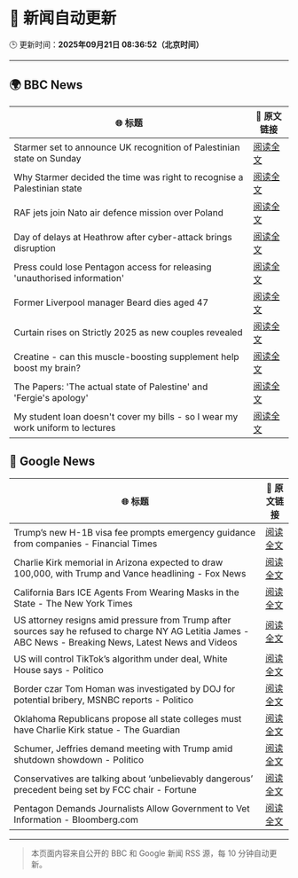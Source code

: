 # 🧠 新闻自动更新

🕒 更新时间：**2025年09月21日 08:36:52（北京时间）**

---

## 🌍 BBC News

| 🌐 标题 | 🔗 原文链接 |
|--------|-------------|
| Starmer set to announce UK recognition of Palestinian state on Sunday | [阅读全文](https://www.bbc.com/news/articles/ce800enrglzo?at_medium=RSS&at_campaign=rss) |
| Why Starmer decided the time was right to recognise a Palestinian state | [阅读全文](https://www.bbc.com/news/articles/cp9848kxp2go?at_medium=RSS&at_campaign=rss) |
| RAF jets join Nato air defence mission over Poland | [阅读全文](https://www.bbc.com/news/articles/c4g7752w1ygo?at_medium=RSS&at_campaign=rss) |
| Day of delays at Heathrow after cyber-attack brings disruption | [阅读全文](https://www.bbc.com/news/articles/c3drpgv33pxo?at_medium=RSS&at_campaign=rss) |
| Press could lose Pentagon access for releasing 'unauthorised information' | [阅读全文](https://www.bbc.com/news/articles/cwywwjevprwo?at_medium=RSS&at_campaign=rss) |
| Former Liverpool manager Beard dies aged 47 | [阅读全文](https://www.bbc.com/sport/football/articles/c0r00qx5llko?at_medium=RSS&at_campaign=rss) |
| Curtain rises on Strictly 2025 as new couples revealed | [阅读全文](https://www.bbc.com/news/articles/cy9nnl78dgzo?at_medium=RSS&at_campaign=rss) |
| Creatine - can this muscle-boosting supplement help boost my brain? | [阅读全文](https://www.bbc.com/news/articles/c2lx7klzvpko?at_medium=RSS&at_campaign=rss) |
| The Papers: 'The actual state of Palestine' and 'Fergie's apology' | [阅读全文](https://www.bbc.com/news/articles/cn4llyxdl3yo?at_medium=RSS&at_campaign=rss) |
| My student loan doesn't cover my bills - so I wear my work uniform to lectures | [阅读全文](https://www.bbc.com/news/articles/cly68e6r621o?at_medium=RSS&at_campaign=rss) |

## 📰 Google News

| 🌐 标题 | 🔗 原文链接 |
|--------|-------------|
| Trump’s new H-1B visa fee prompts emergency guidance from companies - Financial Times | [阅读全文](https://news.google.com/rss/articles/CBMicEFVX3lxTE1KUjBDdElVamMweUxhOVRCdW53dGxQVTA2dnpkVW9nSXFzaWhxc3FJN0NhRGQ1OWJUSWw4Nl9jWkYtME9YY1loVzhNcnBMTWV6YVgxaFRkMDVUQjNIcHp0Y2JHeVJxMjdVcUNiRDJ5V24?oc=5) |
| Charlie Kirk memorial in Arizona expected to draw 100,000, with Trump and Vance headlining - Fox News | [阅读全文](https://news.google.com/rss/articles/CBMihgFBVV95cUxOVV9XRF9qd0RoR0dyaHdxdVdOSFhTM1VVOUU5bXJYOTJlTVdzTHE0VGdadTdULVpMRVJhdzA1bGJEQWtQOGJwc2V1VjRuMV9NS0xyX1hWV28yeVlDU3JpSUdBd25wb1VoU1JEQzJlMEE4MGQ1cnR6aS1US0hNRFZkTVVHd3dlZ9IBiwFBVV95cUxQdUhINjVPVzN4dG1YUUpRcExmbVVIMDFPNnVrOVl3MmR3THN5bUhlRWdJdG1fSlhHbVhHczR5N09HUTJLUWZfbXhvTjR0OGhJbmFiQzI3c2dsaWxSVjFxZnc5ZlY1X0RNNGJPc0taYjRIVHhyWTdDaFdwUGxtSld1TG5MMGJKZ09famw4?oc=5) |
| California Bars ICE Agents From Wearing Masks in the State - The New York Times | [阅读全文](https://news.google.com/rss/articles/CBMif0FVX3lxTE1ETldCMTYxLU9EbWhNZlNwQzhDYl9EQ01TdGp3NHRfVnZ3N0lCWV92M2JOMGZBLWlRenZhMkcyVmRYaUZUQTZWYWlRc18zTXlGeFY0TDdseTUybTZCVmhQbHhWS0JZbGR1VHB0bkhkeXFERXBrbWFVVU1OaVFXV0U?oc=5) |
| US attorney resigns amid pressure from Trump after sources say he refused to charge NY AG Letitia James - ABC News - Breaking News, Latest News and Videos | [阅读全文](https://news.google.com/rss/articles/CBMimwFBVV95cUxQbDgtMDVSNG96UDRJVEsyUHZ4eXNzVXJtc3VYRFVNZU1xLVYtbnlhbTB2V19TN1hOT0U4ejFKQjgteTZVQXY0ZmYxRi11djY1cUFfTXV5Z2hhcElWenhraGtwNXQ3cTFqdDdtNjVnUm9iOGhsWG1DZ0E1VzRXMWhoUThlMWJkbmN6MTU3cW84QkItN3VpRDhVYjVPb9IBoAFBVV95cUxNSjhZYkZfcTZBUk1iS213Y3VyY1NHWjBIdFg4RDZCMldmVWs1MERYbG5NLUhDTlJYUElnXzF5cC1tODJnel9BRWx5ZzlzaWtJcUw4QWtkVWVacjRwbE1CcWVoenFhTXBodlVJYnpxMmxRUFEwVnUwYzFMNll6cjVoVkhUeDVJczBXd285T0lkbFF0RlBSd0JSMENxWWlLMHc2?oc=5) |
| US will control TikTok’s algorithm under deal, White House says - Politico | [阅读全文](https://news.google.com/rss/articles/CBMigwFBVV95cUxPdDJtQXNwQjJJUDJxUHVyOUJIcDR1VERGZkJKRnpQcGhpY283YjdmOHA3bDR0U2JvVjJ0Zlg3U0swSVExYTd4VTNoWHpEd3VYQmtCeEpjZDUxR05tUllJZlQwRlkyMmhFQjlyYTJMbElKeFN4SnNRaWtwLWRWV3UtZTd2aw?oc=5) |
| Border czar Tom Homan was investigated by DOJ for potential bribery, MSNBC reports - Politico | [阅读全文](https://news.google.com/rss/articles/CBMimwFBVV95cUxNWkxTa1kyM2hSeWxTT3psVlZ3VlVJU3dxVXktbUZ2aHc5Z3FGUkttWjlsTVhrb2Q0Z3NtRU5NYVRzUW9MX2ZBYkdiQnFLUHdXeDRrSEQ2X1ZMaE9vT0M1b2p1bV9yWmhldldmeTNjc2tGMjNzSzNacUs2djgybC1vWjhnYUg2SThOOXRUWHM4ZEZPQjNHNXBfbEtXaw?oc=5) |
| Oklahoma Republicans propose all state colleges must have Charlie Kirk statue - The Guardian | [阅读全文](https://news.google.com/rss/articles/CBMiiAFBVV95cUxQRVZpLU5xNFRIREZXV3lXSlUtbXpSczMtdHgwTC1QaVpFZmktZTZaRUtFbFFpdG9aaEJjNEJBOXlyR0ZMUldQUkMwZmRYUVdTRjZXVzJSOEZtMlNpNzBocXVOZ1lWVVhnai0zR2lKN1VocDBTRFZ3TDlDbTl1M2lsTkpZTXJQNDJY?oc=5) |
| Schumer, Jeffries demand meeting with Trump amid shutdown showdown - Politico | [阅读全文](https://news.google.com/rss/articles/CBMiigFBVV95cUxQNzBaT2g2N0p2aWpRZWFzZ29oUkxTeUlVbEk0NjMwZmlEU0lJY0I4TzR0V2hjSlkySU8xTnNkU1ZsUi1xdTFFYkFYX0JGLVRNdHJLby05NTVwcGlTVkstY0NGOVBiVTZWbUVoajhDdUgyYTVWUlFWTmIyWTBBMGdPcFNhV3lxeF9yamc?oc=5) |
| Conservatives are talking about ‘unbelievably dangerous’ precedent being set by FCC chair - Fortune | [阅读全文](https://news.google.com/rss/articles/CBMi2wFBVV95cUxPVHVYMzQ0Wk1hdE13dG1Cd0JHbHRPejZWV3FyNmRRQ2Z2cW51ZjRSQ18tVkY3b2lQaWRKdkF6NXMtMmdlaWUtSzB5M1hrM1BUblZpRnhHV3BaTzVUcFFOdmI5VGQ0VHhFZHE0UHE3UzlHQnhTdTJzLUtWMlpLM3hxNlI2empJWDJtM1l1WEo0cVd2X1VoTXc0QzJNNExaU3RmRldiTTdaUmpmYVl3ajNIQTZzV2s5cDBNVmJtRjE2d3gxcXB0Ul8xMTFTM3RyVUN2clRQMlBMNVdpUlU?oc=5) |
| Pentagon Demands Journalists Allow Government to Vet Information - Bloomberg.com | [阅读全文](https://news.google.com/rss/articles/CBMitgFBVV95cUxQYlhncEJzM3dpVlpCSUVzTXFSMGVWbmRCN2lYY3VLTW1xYlNuSHg4WVZuNjdMTGRVSFREZkp0dk9ja3Z2UWFqU2Fxc3Z3RHduRU1henF1cFpZTnRHb0k2QmNTWDRhYlpjNXE3eERRWXFOTlVoRERpbm1EdzNKSE1PSGY5V0RHMHRwZ2I0d0JHNE5hTlNzWE5VNWsxSXF5aFJBeHV0UzM3Q0xXaVVWaVdpMlIzYlFrdw?oc=5) |

---
> 本页面内容来自公开的 BBC 和 Google 新闻 RSS 源，每 10 分钟自动更新。
